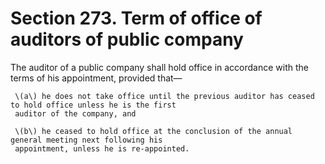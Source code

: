 # Section 273. Term of office of auditors of public company

The auditor of a public company shall hold office in accordance with the terms of his appointment, provided that—

     \(a\) he does not take office until the previous auditor has ceased to hold office unless he is the first  
     auditor of the company, and

     \(b\) he ceased to hold office at the conclusion of the annual general meeting next following his  
     appointment, unless he is re-appointed.

